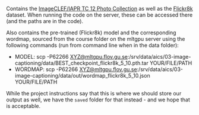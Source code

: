 Contains the [ImageCLEF/IAPR TC 12 Photo Collection](https://www.imageclef.org/photodata) as well as the [Flickr8k](https://www.kaggle.com/datasets/adityajn105/flickr8k) dataset. When running the code on the server, these can be accessed there (and the paths are in the code). 

Also contains the pre-trained (Flickr8k) model and the corresponding wordmap, sourced from the course folder on the mltgpu server using the following commands (run from command line when in the data folder):
+ MODEL: scp -P62266 XYZ@mltgpu.flov.gu.se:/srv/data/aics/03-image-captioning/data/BEST_checkpoint_flickr8k_5_10.pth.tar YOUR/FILE/PATH
+ WORDMAP: scp -P62266 XYZ@mltgpu.flov.gu.se:/srv/data/aics/03-image-captioning/data/out/wordmap_flickr8k_5_10.json YOUR/FILE/PATH

While the project instructions say that this is where we should store our output as well, we have the ``saved`` folder for that instead - and we hope that is acceptable.
